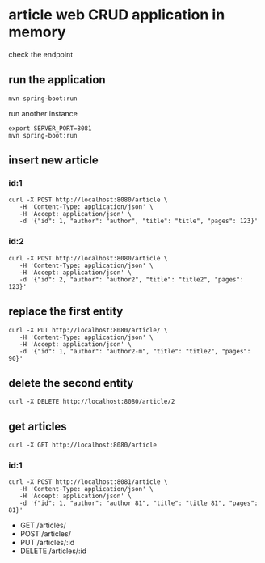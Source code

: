 # article web CRUD application in memory


check the endpoint

## run the application
```shell
mvn spring-boot:run
```

run another instance
```shell
export SERVER_PORT=8081
mvn spring-boot:run
```

## insert new article
### id:1
```shell
curl -X POST http://localhost:8080/article \
   -H 'Content-Type: application/json' \
   -H 'Accept: application/json' \
   -d '{"id": 1, "author": "author", "title": "title", "pages": 123}'
```
### id:2
```shell
curl -X POST http://localhost:8080/article \
   -H 'Content-Type: application/json' \
   -H 'Accept: application/json' \
   -d '{"id": 2, "author": "author2", "title": "title2", "pages": 123}'
```

## replace the first entity
```shell
curl -X PUT http://localhost:8080/article/ \
   -H 'Content-Type: application/json' \
   -H 'Accept: application/json' \
   -d '{"id": 1, "author": "author2-m", "title": "title2", "pages": 90}'
```

## delete the second entity
```shell
curl -X DELETE http://localhost:8080/article/2
```

## get articles
```shell
curl -X GET http://localhost:8080/article 
```

### id:1
```shell
curl -X POST http://localhost:8081/article \
   -H 'Content-Type: application/json' \
   -H 'Accept: application/json' \
   -d '{"id": 1, "author": "author 81", "title": "title 81", "pages": 81}'
```

* GET /articles/
* POST /articles/
* PUT /articles/:id
* DELETE /articles/:id